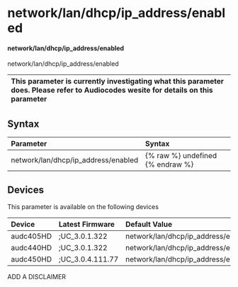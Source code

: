 ﻿---
description: network/lan/dhcp/ip_address/enabled
search:
    keywords: ['network','lan','dhcp','ip_address','enabled']
---

# network/lan/dhcp/ip_address/enabled

#### network/lan/dhcp/ip_address/enabled

network/lan/dhcp/ip_address/enabled


| This parameter is currently investigating what this parameter does. Please refer to Audiocodes wesite for details on this parameter | 
| :--- |

## Syntax
| Parameter | Syntax |
| :--- | :--- |
|network/lan/dhcp/ip_address/enabled | {% raw %} undefined {% endraw %}|

## Devices
This parameter is available on the following devices

| Device | Latest Firmware | Default Value |
|:---|:---|:---|
| audc405HD | ;UC_3.0.1.322 | network/lan/dhcp/ip_address/enabled=1 
| audc440HD | ;UC_3.0.1.322 | network/lan/dhcp/ip_address/enabled=1 
| audc450HD | ;UC_3.0.4.111.77 | network/lan/dhcp/ip_address/enabled=1 

ADD A DISCLAIMER
